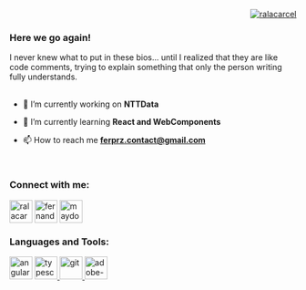 <p align="right"> <a href="https://twitter.com/ralacarcel" target="blank"><img src="https://img.shields.io/twitter/follow/ralacarcel?logo=twitter&style=for-the-badge" alt="ralacarcel" /></a> </p>

<h3>Here we go again!</h3> 

I never knew what to put in these bios... until I realized that they are like code comments, trying to explain something that only the person writing fully understands. <br><br>


- 🔭 I’m currently working on **NTTData**

- 🌱 I’m currently learning **React and WebComponents**

- 📫 How to reach me **ferprz.contact@gmail.com**

  <br>

<h3 align="left">Connect with me:</h3>
<p align="left">
<a href="https://twitter.com/ralacarcel" target="blank"><img align="center" src="https://img.icons8.com/badges/48/twitterx.png" alt="ralacarcel" height="40" width="40" /></a>
<a href="https://linkedin.com/in/fernando-prz" target="blank"><img align="center" src="https://img.icons8.com/badges/48/linkedin.png" alt="fernando-prz" height="40" width="40" /></a>
<a href="https://instagram.com/maydoubt" target="blank"><img align="center" src="https://img.icons8.com/badges/48/instagram-new.png" alt="maydoubt" height="40" width="40" /></a>
</p>

<h3 align="left">Languages and Tools:</h3>
<p align="left"> 
  <a href="https://angular.io" target="_blank" rel="noreferrer">  <img src="https://img.icons8.com/badges/48/angularjs.png" alt="angular" width="40" height="40"/></a>
  <a href="https://www.typescriptlang.org/" target="_blank" rel="noreferrer"> <img src="https://img.icons8.com/badges/48/typescript.png" alt="typescript" width="40" height="40"/> </a>
  <a href="https://git-scm.com/" target="_blank" rel="noreferrer"> <img  src="https://img.icons8.com/badges/48/git.png" alt="git" width="40" height="40"/> </a>
  <a href="https://www.adobe.com" target="_blank" rel="noreferrer"> <img src="https://img.icons8.com/badges/48/adobe-creative-cloud.png" alt="adobe-creative-cloud" width="40" height="40"/> </a>
</p>
